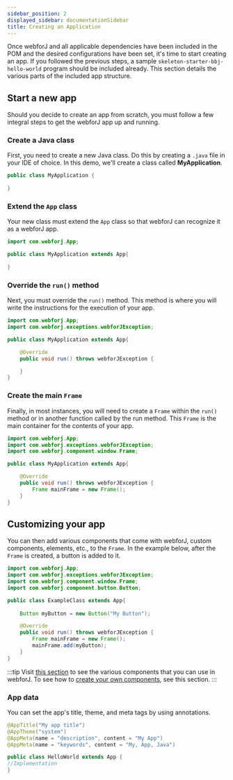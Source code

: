 ```yaml
---
sidebar_position: 2
displayed_sidebar: documentationSidebar
title: Creating an Application
---
```


Once webforJ and all applicable dependencies have been included in the POM and the desired configurations have been set, it's time to start creating an app. If you followed the previous steps, a sample `skeleton-starter-bbj-hello-world` program should be included already. This section details the various parts of the included app structure.

## Start a new app
Should you decide to create an app from scratch, you must follow a few integral steps to get the webforJ app up and running.

### Create a Java class
 
First, you need to create a new Java class. Do this by creating a `.java` file in your IDE of choice. In this demo, we'll 
create a class called **MyApplication**. 

```java
public class MyApplication {
    
}

```
### Extend the `App` class

Your new class must extend the `App` class so that webforJ can recognize it as a webforJ app.

```java
import com.webforj.App;

public class MyApplication extends App{
    
}
```

### Override the `run()` method

Next, you must override the  `run()` method. This method is where you will write the instructions for the execution of your app.

```java
import com.webforj.App;
import com.webforj.exceptions.webforJException;

public class MyApplication extends App{

    @Override
    public void run() throws webforJException { 

    }
}
```

### Create the main `Frame`

Finally, in most instances, you will need to create a `Frame` within the `run()` method or in another function called by the run method. This `Frame` is the main container for the contents of your app.

```java
import com.webforj.App;
import com.webforj.exceptions.webforJException;
import com.webforj.component.window.Frame;

public class MyApplication extends App{

    @Override
    public void run() throws webforJException { 
        Frame mainFrame = new Frame();
    }
}
```

## Customizing your app

You can then add various components that come with webforJ, custom components, elements, etc., to the `Frame`. In the example below, after the `Frame` is created, a button is added to it.

```java
import com.webforj.App;
import com.webforj.exceptions.webforJException;
import com.webforj.component.window.Frame;
import com.webforj.component.button.Button;

public class ExampleClass extends App{
    
    Button myButton = new Button("My Button");

    @Override
    public void run() throws webforJException { 
        Frame mainFrame = new Frame();
        mainFrame.add(myButton);
    }
}
```

:::tip
Visit [this section](../components/overview) to see the various components that you can use in webforJ. To see how to [create your own components](../building-ui/basics), see this section.
:::

### App data

You can set the app's title, theme, and meta tags by using annotations.

```java
@AppTitle("My app title")
@AppTheme("system")
@AppMeta(name = "description", content = "My App")
@AppMeta(name = "keywords", content = "My, App, Java")

public class HelloWorld extends App {
//Implementation
}
```